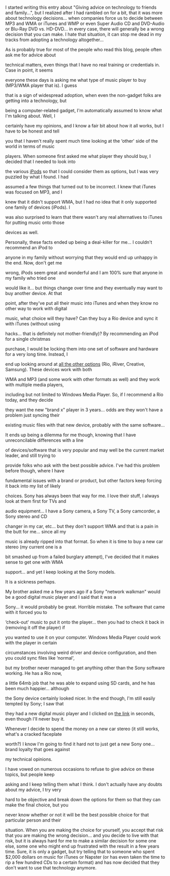 I started writing this entry about "Giving advice on technology to friends and family...", but I realized after I had rambled on for a bit, that it was more about technology decisions... when companies force us to decide between MP3 and WMA or iTunes and WMP or even Super Audio CD and DVD-Audio or Blu-Ray DVD vs. HD-DVD... in every case, there will generally be a wrong decision that you can make. I hate that situation, it can stop me dead in my tracks from adopting a technology altogether...

As is probably true for most of the people who read this blog, people often ask me for advice about

technical matters, even things that I have no real training or credentials in. Case in point, it seems

everyone these days is asking me what type of music player to buy (MP3/WMA player that is). I guess

that is a sign of widespread adoption, when even the non-gadget folks are getting into a technology, but

being a computer-related gadget, I'm automatically assumed to know what I'm talking about. Well, I

certainly have my opinions, and I know a fair bit about how it all works, but I have to be honest and tell

you that I haven't really spent much time looking at the &#8216;other' side of the world in terms of music

players. When someone first asked me what player they should buy, I decided that I needed to look into

the various [iPods](http://www.FreeiPodShuffle.com/?r=14790940) so that I could consider them as options, but I was very puzzled by what I found. I had

assumed a few things that turned out to be incorrect. I knew that iTunes was focused on MP3, and I

knew that it didn't support WMA, but I had no idea that it only supported one family of devices (iPods). I

was also surprised to learn that there wasn't any real alternatives to iTunes for putting music onto those

devices as well.

Personally, these facts ended up being a deal-killer for me... I couldn't recommend an iPod to

anyone in my family without worrying that they would end up unhappy in the end. Now, don't get me

wrong, iPods seem great and wonderful and I am 100% sure that anyone in my family who tried one

would like it... but things change over time and they eventually may want to buy another device. At that

point, after they've put all their music into iTunes and when they know no other way to work with digital

music, what choice will they have? Can they buy a Rio device and sync it with iTunes (without using

hacks... that is definitely not mother-friendly)? By recommending an iPod for a single christmas

purchase, I would be locking them into one set of software and hardware for a very long time. Instead, I

end up looking around at [all the other options](http://www.mp3players4free.com/default.aspx?r=206786) (Rio, iRiver, Creative, Samsung). These devices work with both

WMA and MP3 (and some work with other formats as well) and they work with multiple media players,

including but not limited to Windows Media Player. So, if I recommend a Rio today, and they decide

they want the new "brand x" player in 3 years... odds are they won't have a problem just syncing their

existing music files with that new device, probably with the same software...

It ends up being a dilemma for me though, knowing that I have unreconcilable differences with a line

of devices/software that is very popular and may well be the current market leader, and still trying to

provide folks who ask with the best possible advice. I've had this problem before though, where I have

fundamental issues with a brand or product, but other factors keep forcing it back into my list of likely

choices. Sony has always been that way for me. I love their stuff, I always look at them first for TVs and

audio equipment... I have a Sony camera, a Sony TV, a Sony camcorder, a Sony stereo and CD

changer in my car, etc... but they don't support WMA and that is a pain in the butt for me... since all my

music is already ripped into that format. So when it is time to buy a new car stereo (my current one is a

bit smashed up from a failed burglary attempt), I've decided that it makes sense to get one with WMA

support... and yet I keep looking at the Sony models.

It is a sickness perhaps.

My brother asked me a few years ago if a Sony "network walkman" would be a good digital music player and I said that it was a

Sony... it would probably be great. Horrible mistake. The software that came with it forced you to

&#8216;check-out' music to put it onto the player... then you had to check it back in (removing it off the player) if

you wanted to use it on your computer. Windows Media Player could work with the player in certain

circumstances involving weird driver and device configuration, and then you could sync files like &#8216;normal',

but my brother never managed to get anything other than the Sony software working. He has a Rio now,

a little 64mb job that he was able to expand using SD cards, and he has been much happier... although

the Sony device certainly looked nicer. In the end though, I'm still easily tempted by Sony; I saw that

they had a new digital music player and I clicked on [the link](http://www.sonystyle.com/is-bin/INTERSHOP.enfinity/eCS/Store/en/-/USD/SY_DisplayProductInformation-Start?ProductSKU=NWE99&#038;Dept=audio&#038;CategoryName=pa_flashMemory) in seconds, even though I'll never buy it.

Whenever I decide to spend the money on a new car stereo (it still works, what's a cracked faceplate

worth?) I know I'm going to find it hard not to just get a new Sony one... brand loyalty that goes against

my technical opinions.

I have vowed on numerous occasions to refuse to give advice on these topics, but people keep

asking and I keep telling them what I think. I don't actually have any doubts about my advice, I try very

hard to be objective and break down the options for them so that they can make the final choice, but you

never know whether or not it will be the best possible choice for that particular person and their

situation. When you are making the choice for yourself, you accept that risk that you are making the wrong decision... and you decide to live with that risk, but it is always hard for me to make a similar decision for some one else, some one who might end up frustrated with the result in a few years time. Sure, it is only a gadget, but try telling that to someone who spent $2,000 dollars on music for iTunes or Napster (or has even taken the time to rip a few hundred CDs to a certain format) and has now decided that they don't want to use that technology anymore.